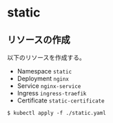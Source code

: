 # static

## リソースの作成

以下のリソースを作成する。

- Namespace `static`
- Deployment `nginx`
- Service `nginx-service`
- Ingress `ingress-traefik`
- Certificate `static-certificate`

```
$ kubectl apply -f ./static.yaml
```
